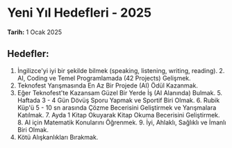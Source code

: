 # Yeni Yıl Hedefleri - 2025

**Tarih:** 1 Ocak 2025

## Hedefler:

1. İngilizce'yi iyi bir şekilde bilmek (speaking, listening, writing, reading).                                         2. AI, Coding ve Temel Programlamada (42 Projects) Gelişmek.
3. Teknofest Yarışmasında En Az Bir Projede (AI) Ödül Kazanmak.
4. Eğer Teknofest'te Kazansam Güzel Bir Yerde İş (AI Alanında) Bulmak.                                                  5. Haftada 3 - 4 Gün Dövüş Sporu Yapmak ve Sportif Biri Olmak.                                                          6. Rubik Küp'ü 5 - 10 sn arasında Çözme Becerisini Geliştirmek ve Yarışmalara Katılmak.                                 7. Ayda 1 Kitap Okuyarak Kitap Okuma Becerisini Geliştirmek.                                                            8. AI için Matematik Konularını Öğrenmek.                                                                               9. İyi, Ahlaklı, Sağlıklı ve İmanlı Biri Olmak.  
10. Kötü Alışkanlıkları Bırakmak.
